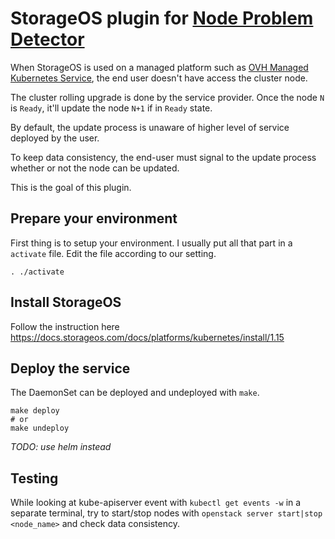 # StorageOS plugin for [Node Problem Detector](https://github.com/kubernetes/node-problem-detector)

When StorageOS is used on a managed platform such as [OVH Managed Kubernetes Service](https://www.ovh.com/world/public-cloud/kubernetes/), the end user doesn't have access the cluster node.

The cluster rolling upgrade is done by the service provider. Once the node `N` is `Ready`, it'll update the node `N+1` if in `Ready` state.

By default, the update process is unaware of higher level of service deployed by the user.

To keep data consistency, the end-user must signal to the update process whether or not the node can be updated.

This is the goal of this plugin.

## Prepare your environment

First thing is to setup your environment. I usually put all that part in a `activate` file. Edit the file according to our setting.

```shell
. ./activate
```

## Install StorageOS

Follow the instruction here https://docs.storageos.com/docs/platforms/kubernetes/install/1.15

## Deploy the service

The DaemonSet can be deployed and undeployed with `make`.

```shell
make deploy
# or
make undeploy
```

*TODO: use helm instead*

## Testing

While looking at kube-apiserver event with `kubectl get events -w` in a separate terminal, try to start/stop nodes with `openstack server start|stop <node_name>` and check data consistency.

